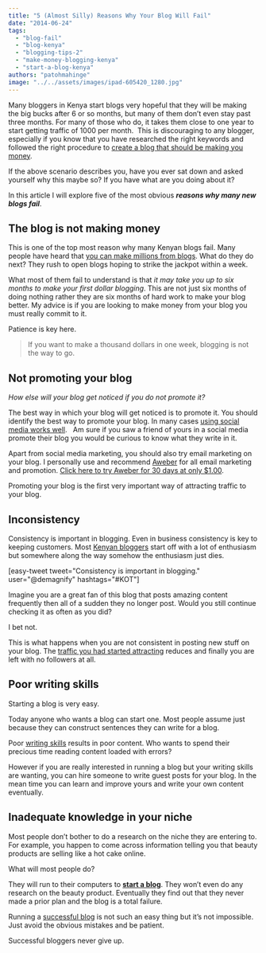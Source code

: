 ```yaml
---
title: "5 (Almost Silly) Reasons Why Your Blog Will Fail"
date: "2014-06-24"
tags: 
  - "blog-fail"
  - "blog-kenya"
  - "blogging-tips-2"
  - "make-money-blogging-kenya"
  - "start-a-blog-kenya"
authors: "patohmahinge"
image: "../../assets/images/ipad-605420_1280.jpg"
---
```


Many bloggers in Kenya start blogs very hopeful that they will be making the big bucks after 6 or so months, but many of them don’t even stay past three months. For many of those who do, it takes them close to one year to start getting traffic of 1000 per month.  This is discouraging to any blogger, especially if you know that you have researched the right keywords and followed the right procedure to [create a blog that should be making you money](https://mahinge.com/type-blog-will-make-money/ "what type of blog will make you money").

If the above scenario describes you, have you ever sat down and asked yourself why this maybe so? If you have what are you doing about it?

In this article I will explore five of the most obvious _**reasons why many new blogs fail**_.

## The blog is not making money

This is one of the top most reason why many Kenyan blogs fail. Many people have heard that [you can make millions from blogs](https://mahinge.com/really-make-money-blogging/ "can you really make money blogging"). What do they do next? They rush to open blogs hoping to strike the jackpot within a week.

What most of them fail to understand is that _it may take you up to six months to make your first dollar blogging_. This are not just six months of doing nothing rather they are six months of hard work to make your blog better. My advice is if you are looking to make money from your blog you must really commit to it.

Patience is key here.

> If you want to make a thousand dollars in one week, blogging is not the way to go.

## Not promoting your blog

_How else will your blog get noticed if you do not promote it?_

The best way in which your blog will get noticed is to promote it. You should identify the best way to promote your blog. In many cases [using social media works well](https://mahinge.com/category/social-media-marketing/ "social media").   Am sure if you saw a friend of yours in a social media promote their blog you would be curious to know what they write in it.

Apart from social media marketing, you should also try email marketing on your blog. I personally use and recommend [Aweber](https://mahinge.com/visit/Aweber "Aweber") for all email marketing and promotion. [Click here to try Aweber for 30 days at only $1.00](https://mahinge.com/visit/Aweber "Try Aweber").

Promoting your blog is the first very important way of attracting traffic to your blog.

## Inconsistency

Consistency is important in blogging. Even in business consistency is key to keeping customers. Most [Kenyan bloggers](https://mahinge.com/fully-monetize-blog-kenya/ "kenyan bloggers") start off with a lot of enthusiasm but somewhere along the way somehow the enthusiasm just dies.

\[easy-tweet tweet="Consistency is important in blogging." user="@demagnify" hashtags="#KOT"\]

Imagine you are a great fan of this blog that posts amazing content frequently then all of a sudden they no longer post. Would you still continue checking it as often as you did?

I bet not.

This is what happens when you are not consistent in posting new stuff on your blog. The [traffic you had started attracting](https://mahinge.com/get-massive-blog-traffic-new-website/ "attracting traffic") reduces and finally you are left with no followers at all.

## Poor writing skills

Starting a blog is very easy.

Today anyone who wants a blog can start one. Most people assume just because they can construct sentences they can write for a blog.

Poor [writing skills](http://www.andikawriters.com "writing skills") results in poor content. Who wants to spend their precious time reading content loaded with errors?

However if you are really interested in running a blog but your writing skills are wanting, you can hire someone to write guest posts for your blog. In the mean time you can learn and improve yours and write your own content eventually.

## Inadequate knowledge in your niche

Most people don’t bother to do a research on the niche they are entering to. For example, you happen to come across information telling you that beauty products are selling like a hot cake online.

What will most people do?

They will run to their computers to [**start a blog**](https://mahinge.com/ "start a blog"). They won’t even do any research on the beauty product. Eventually they find out that they never made a prior plan and the blog is a total failure.

Running a [successful blog](https://mahinge.com/start-successful-blog-brings-money-fame/ "successful blog") is not such an easy thing but it’s not impossible. Just avoid the obvious mistakes and be patient.

Successful bloggers never give up.
